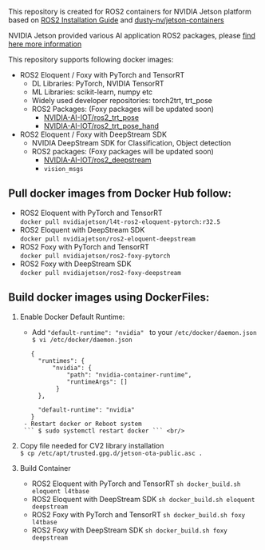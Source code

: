 This repository is created for ROS2 containers for NVIDIA Jetson platform based on [ROS2 Installation Guide](https://index.ros.org/doc/ros2/Installation/) and [dusty-nv/jetson-containers](https://github.com/dusty-nv/jetson-containers)

NVIDIA Jetson provided various AI application ROS2 packages, please [find here more information](https://nvidia-ai-iot.github.io/ros2_jetson/)

This repository supports following docker images:

- ROS2 Eloquent / Foxy with PyTorch and TensorRT <br/>
     - DL Libraries: PyTorch, NVIDIA TensorRT  <br/>
     - ML Libraries: scikit-learn, numpy etc  <br/>
     - Widely used developer repositories: torch2trt, trt_pose
     - ROS2 Packages: (Foxy packages will be updated soon)
        - [NVIDIA-AI-IOT/ros2_trt_pose](https://github.com/NVIDIA-AI-IOT/ros2_trt_pose) <br/>
        - [NVIDIA-AI-IOT/ros2_trt_pose_hand](https://github.com/NVIDIA-AI-IOT/ros2_trt_pose_hand) <br/>
- ROS2 Eloquent / Foxy with DeepStream SDK <br/>
     - NVIDIA DeepStream SDK for Classification, Object detection <br/>
     - ROS2 packages: (Foxy packages will be updated soon)
        - [NVIDIA-AI-IOT/ros2_deepstream](https://github.com/NVIDIA-AI-IOT/ros2_deepstream) <br/>
        - ```vision_msgs```

## Pull docker images from Docker Hub follow:
- ROS2 Eloquent with PyTorch and TensorRT <br/>
  ``` docker pull nvidiajetson/l4t-ros2-eloquent-pytorch:r32.5 ```
- ROS2 Eloquent with DeepStream SDK <br/>
  ``` docker pull nvidiajetson/ros2-eloquent-deepstream ```
- ROS2 Foxy with PyTorch and TensorRT <br/>
  ``` docker pull nvidiajetson/ros2-foxy-pytorch ```
- ROS2 Foxy with DeepStream SDK <br/>
  ``` docker pull nvidiajetson/ros2-foxy-deepstream ```

## Build docker images using DockerFiles:

1. Enable Docker Default Runtime: <br/>
   - Add ```"default-runtime": "nvidia" ``` to your ```/etc/docker/daemon.json```
   ``` $ vi /etc/docker/daemon.json```
   ``` 
      {
        "runtimes": {
            "nvidia": {
                "path": "nvidia-container-runtime",
                "runtimeArgs": []
             }
        },

        "default-runtime": "nvidia"
      }
    - Restart docker or Reboot system
    ``` $ sudo systemctl restart docker ``` <br/>

2. Copy file needed for CV2 library installation <br/>
   ``` $ cp /etc/apt/trusted.gpg.d/jetson-ota-public.asc . ```

3. Build Container <br/>
   - ROS2 Eloquent with PyTorch and TensorRT
     ``` sh docker_build.sh eloquent l4tbase ```
   - ROS2 Eloquent with DeepStream SDK
     ``` sh docker_build.sh eloquent deepstream ```
   - ROS2 Foxy with PyTorch and TensorRT
     ``` sh docker_build.sh foxy l4tbase ```
   - ROS2 Foxy with DeepStream SDK
     ``` sh docker_build.sh foxy deepstream ```
